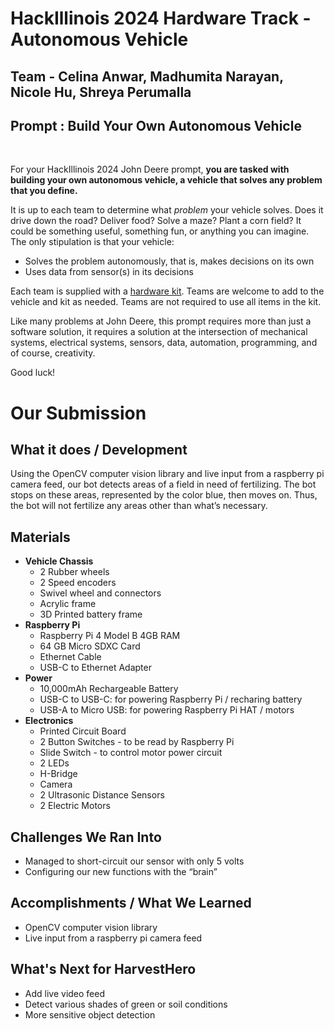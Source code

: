 # HackIllinois 2024 Hardware Track - Autonomous Vehicle

## Team - Celina Anwar, Madhumita Narayan, Nicole Hu, Shreya Perumalla

## Prompt : Build Your Own Autonomous Vehicle

<br>

For your HackIllinois 2024 John Deere prompt, <strong>you are tasked with building your own autonomous vehicle, a vehicle that solves any problem that you define.</strong>

It is up to each team to determine what _problem_ your vehicle solves. Does it drive down the road? Deliver food? Solve a maze? Plant a corn field? It could be something useful, something fun, or anything you can imagine. The only stipulation is that your vehicle:

- Solves the problem autonomously, that is, makes decisions on its own
- Uses data from sensor(s) in its decisions

Each team is supplied with a [hardware kit](#john-deere-kit). Teams are welcome to add to the vehicle and kit as needed. Teams are not required to use all items in the kit.

Like many problems at John Deere, this prompt requires more than just a software solution, it requires a solution at the intersection of mechanical systems, electrical systems, sensors, data, automation, programming, and of course, creativity.

Good luck!

# Our Submission

## What it does / Development
Using the OpenCV computer vision library and live input from a raspberry pi camera feed, our bot detects areas of a field in need of fertilizing. The bot stops on these areas, represented by the color blue, then moves on. Thus, the bot will not fertilize any areas other than what’s necessary. 

## Materials
- **Vehicle Chassis**
  - 2 Rubber wheels
  - 2 Speed encoders
  - Swivel wheel and connectors
  - Acrylic frame
  - 3D Printed battery frame
- **Raspberry Pi**
  - Raspberry Pi 4 Model B 4GB RAM
  - 64 GB Micro SDXC Card
  - Ethernet Cable
  - USB-C to Ethernet Adapter
- **Power**
  - 10,000mAh Rechargeable Battery
  - USB-C to USB-C: for powering Raspberry Pi / recharing battery
  - USB-A to Micro USB: for powering Raspberry Pi HAT / motors
- **Electronics**
  - Printed Circuit Board
  - 2 Button Switches - to be read by Raspberry Pi
  - Slide Switch - to control motor power circuit
  - 2 LEDs
  - H-Bridge
  - Camera
  - 2 Ultrasonic Distance Sensors
  - 2 Electric Motors

## Challenges We Ran Into
- Managed to short-circuit our sensor with only 5 volts
- Configuring our new functions with the “brain”

## Accomplishments / What We Learned
- OpenCV computer vision library
- Live input from a raspberry pi camera feed

## What's Next for HarvestHero
- Add live video feed
- Detect various shades of green or soil conditions
- More sensitive object detection
